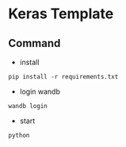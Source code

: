 # Keras Template

## Command

- install

```shell
pip install -r requirements.txt
```

- login wandb

```shell
wandb login
```

- start

```shell
python
```
